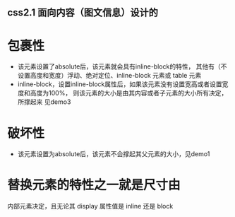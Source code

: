 ## css2.1 面向内容（图文信息）设计的 
# 包裹性
  * 该元素设置了absolute后，该元素就会具有inline-block的特性，
  其他有（不设置高度和宽度）浮动、绝对定位、inline-block 元素或 table 元素
  * inline-block，设置inline-block属性后，如果该元素没有设置宽高或者设置宽度和高度为100%，
    则该元素的大小是由其内容或者子元素的大小所有决定，所撑起来
    见demo3

# 破坏性
  * 该元素设置为absolute后，该元素不会撑起其父元素的大小，见demo1
  
  
  
# 替换元素的特性之一就是尺寸由
  内部元素决定，且无论其 display 属性值是 inline 还是 block